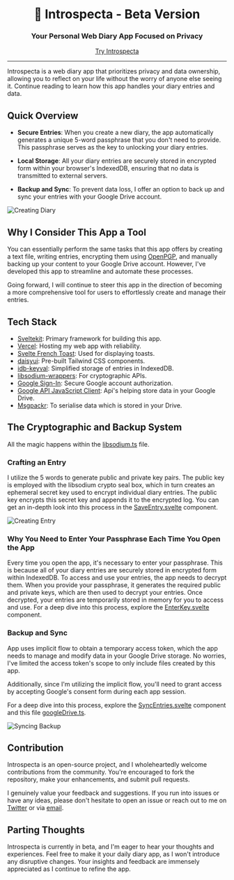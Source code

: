 <div align="center">
  <h1 align="center">📓 Introspecta - Beta Version</h1>
  <h3>Your Personal Web Diary App Focused on Privacy</h3>
</div>

<div align="center">
  <a href="https://introspecta.vercel.app">Try Introspecta</a>
</div>

---

Introspecta is a web diary app that prioritizes privacy and data ownership, allowing you to reflect on your life without the worry of anyone else seeing it. Continue reading to learn how this app handles your diary entries and data.

## Quick Overview

- **Secure Entries**: When you create a new diary, the app automatically generates a unique 5-word passphrase that you don't need to provide. This passphrase serves as the key to unlocking your diary entries.

- **Local Storage**: All your diary entries are securely stored in encrypted form within your browser's IndexedDB, ensuring that no data is transmitted to external servers.

- **Backup and Sync**: To prevent data loss, I offer an option to back up and sync your entries with your Google Drive account.

![Creating Diary](https://github.com/RoopkumarD/introspecta/assets/120183778/dd85cbaa-84ce-4193-b566-cbb038d3e596)

## Why I Consider This App a Tool

You can essentially perform the same tasks that this app offers by creating a text file, writing entries, encrypting them using [OpenPGP](https://www.openpgp.org/), and manually backing up your content to your Google Drive account. However, I've developed this app to streamline and automate these processes.

Going forward, I will continue to steer this app in the direction of becoming a more comprehensive tool for users to effortlessly create and manage their entries.

## Tech Stack

- [Sveltekit](https://kit.svelte.dev/): Primary framework for building this app.
- [Vercel](https://vercel.com): Hosting my web app with reliability.
- [Svelte French Toast](https://svelte-french-toast.com/): Used for displaying toasts.
- [daisyui](https://daisyui.com/): Pre-built Tailwind CSS components.
- [idb-keyval](https://github.com/jakearchibald/idb-keyval): Simplified storage of entries in IndexedDB.
- [libsodium-wrappers](https://www.npmjs.com/package/libsodium-wrappers): For cryptographic APIs.
- [Google Sign-In](https://developers.google.com/identity/gsi/web/guides/overview): Secure Google account authorization.
- [Google API JavaScript Client](https://github.com/google/google-api-javascript-client): Api's helping store data in your Google Drive.
- [Msgpackr](https://github.com/kriszyp/msgpackr): To serialise data which is stored in your Drive.

## The Cryptographic and Backup System

All the magic happens within the [libsodium.ts](https://github.com/RoopkumarD/introspecta/blob/main/src/lib/libsodium.ts) file.

### Crafting an Entry

I utilize the 5 words to generate public and private key pairs. The public key is employed with the libsodium crypto seal box, which in turn creates an ephemeral secret key used to encrypt individual diary entries. The public key encrypts this secret key and appends it to the encrypted log. You can get an in-depth look into this process in the [SaveEntry.svelte](https://github.com/RoopkumarD/introspecta/blob/main/src/lib/components/Dashboard/Desktop/SaveEntry.svelte) component.

![Creating Entry](https://github.com/RoopkumarD/introspecta/assets/120183778/46ca50be-f88c-4c42-a106-537d572a249f)

### Why You Need to Enter Your Passphrase Each Time You Open the App

Every time you open the app, it's necessary to enter your passphrase. This is because all of your diary entries are securely stored in encrypted form within IndexedDB. To access and use your entries, the app needs to decrypt them. When you provide your passphrase, it generates the required public and private keys, which are then used to decrypt your entries. Once decrypted, your entries are temporarily stored in memory for you to access and use. For a deep dive into this process, explore the [EnterKey.svelte](https://github.com/RoopkumarD/introspecta/blob/main/src/lib/components/Login/EnterKey.svelte) component.

### Backup and Sync

App uses implicit flow to obtain a temporary access token, which the app needs to manage and modify data in your Google Drive storage. No worries, I've limited the access token's scope to only include files created by this app.

Additionally, since I'm utilizing the implicit flow, you'll need to grant access by accepting Google's consent form during each app session.

For a deep dive into this process, explore the [SyncEntries.svelte](https://github.com/RoopkumarD/introspecta/blob/main/src/lib/components/Dashboard/Desktop/SyncEntries.svelte) component and this file [googleDrive.ts](https://github.com/RoopkumarD/introspecta/blob/main/src/lib/googleDrive.ts).

![Syncing Backup](https://github.com/RoopkumarD/introspecta/assets/120183778/e8322fd3-c8ce-47f7-ae8b-97462ef1a6c3)

## Contribution

Introspecta is an open-source project, and I wholeheartedly welcome contributions from the community. You're encouraged to fork the repository, make your enhancements, and submit pull requests.

I genuinely value your feedback and suggestions. If you run into issues or have any ideas, please don't hesitate to open an issue or reach out to me on [Twitter](https://twitter.com/Roopkd_) or via [email](mailto:roopkumards@gmail.com).

## Parting Thoughts

Introspecta is currently in beta, and I'm eager to hear your thoughts and experiences. Feel free to make it your daily diary app, as I won't introduce any disruptive changes. Your insights and feedback are immensely appreciated as I continue to refine the app.
